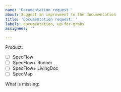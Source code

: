```yaml
---
name: 'Documentation request '
about: Suggest an improvment to the documentation
title: 'Documentation request: '
labels: documentation, up-for-grabs
assignees: ''

---
```


Product:  
- [ ] SpecFlow
- [ ] SpecFlow+ Runner
- [ ] SpecFlow+ LivingDoc
- [ ] SpecMap

What is missing:
